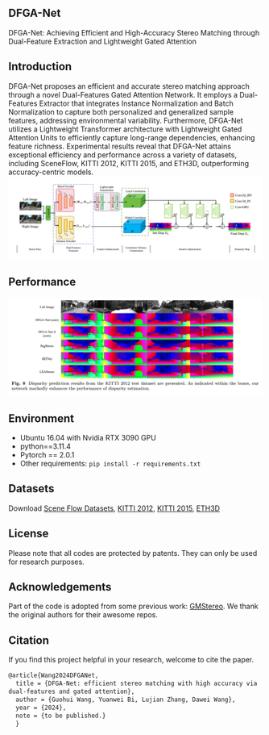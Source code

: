 ## DFGA-Net
DFGA-Net: Achieving Efficient and High-Accuracy Stereo Matching through Dual-Feature Extraction and Lightweight Gated Attention

## Introduction

DFGA-Net proposes an efficient and accurate stereo matching approach through a novel Dual-Features Gated Attention Network. It employs a Dual-Features Extractor that integrates Instance Normalization and Batch Normalization to capture both personalized and generalized sample features, addressing environmental variability. Furthermore, DFGA-Net utilizes a Lightweight Transformer architecture with Lightweight Gated Attention Units to efficiently capture long-range dependencies, enhancing feature richness. Experimental results reveal that DFGA-Net attains exceptional efficiency and performance across a variety of datasets, including SceneFlow, KITTI 2012, KITTI 2015, and ETH3D, outperforming accuracy-centric models.
![main](./figs/framework.png)

## Performance
![kitti2015](./figs/kitti2015.png)

## Environment
* Ubuntu 16.04 with Nvidia RTX 3090 GPU
* python==3.11.4
* Pytorch == 2.0.1
* Other requirements: `pip install -r requirements.txt`

## Datasets
Download [Scene Flow Datasets](https://lmb.informatik.uni-freiburg.de/resources/datasets/SceneFlowDatasets.en.html), [KITTI 2012](http://www.cvlibs.net/datasets/kitti/eval_stereo_flow.php?benchmark=stereo), [KITTI 2015](http://www.cvlibs.net/datasets/kitti/eval_scene_flow.php?benchmark=stereo), [ETH3D](https://www.eth3d.net/)

## License
Please note that all codes are protected by patents. They can only be used for research purposes. 

## Acknowledgements
Part of the code is adopted from some previous work: [GMStereo](https://github.com/autonomousvision/unimatch). We thank the original authors for their awesome repos. 

## Citation
If you find this project helpful in your research, welcome to cite the paper. 
```
@article{Wang2024DFGANet,
  title = {DFGA-Net: efficient stereo matching with high accuracy via dual-features and gated attention},
  author = {Guohui Wang, Yuanwei Bi, Lujian Zhang, Dawei Wang},
  year = {2024},
  note = {to be published.} 
  }
```
